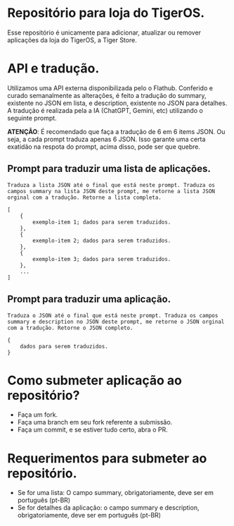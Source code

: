 # Repositório para loja do TigerOS.
Esse repositório é unicamente para adicionar, atualizar ou remover aplicações da loja do TigerOS, a Tiger Store.

# API e tradução.

Utilizamos uma API externa disponibilizada pelo o Flathub. Conferido e curado semanalmente as alterações, é feito a tradução do summary, existente no JSON em lista, e description, existente no JSON para detalhes. A tradução é realizada pela a IA (ChatGPT, Gemini, etc) utilizando o seguinte prompt. 

**ATENÇÃO**: É recomendado que faça a tradução de 6 em 6 items JSON. Ou seja, a cada prompt traduza apenas 6 JSON. Isso garante uma certa exatidão na respota do prompt, acima disso, pode ser que quebre. 

## Prompt para traduzir uma lista de aplicações.
```
Traduza a lista JSON até o final que está neste prompt. Traduza os campos summary na lista JSON deste prompt, me retorne a lista JSON orginal com a tradução. Retorne a lista completa. 

[
    {
        exemplo-item 1; dados para serem traduzidos.
    },
    {
        exemplo-item 2; dados para serem traduzidos.
    },
    {
        exemplo-item 3; dados para serem traduzidos.
    },
    ...
]
```

## Prompt para traduzir uma aplicação.
```
Traduza o JSON até o final que está neste prompt. Traduza os campos summary e description no JSON deste prompt, me retorne o JSON orginal com a tradução. Retorne o JSON completo. 

{
    dados para serem traduzidos.
}
```

# Como submeter aplicação ao repositório?

- Faça um fork.
- Faça uma branch em seu fork referente a submissão.
- Faça um commit, e se estiver tudo certo, abra o PR.

# Requerimentos para submeter ao repositório.

- Se for uma lista: O campo summary, obrigatoriamente, deve ser em português (pt-BR)
- Se for detalhes da aplicação: o campo summary e description, obrigatoriamente, deve ser em português (pt-BR)